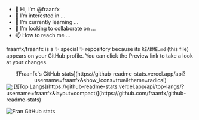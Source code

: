 - 👋 Hi, I’m @fraanfx
- 👀 I’m interested in ...
- 🌱 I’m currently learning ...
- 💞️ I’m looking to collaborate on ...
- 📫 How to reach me ...


fraanfx/fraanfx is a ✨ special ✨ repository because its `README.md` (this file) appears on your GitHub profile.
You can click the Preview link to take a look at your changes.

<div align="center">
![Fraanfx's GitHub stats](https://github-readme-stats.vercel.app/api?username=fraanfx&show_icons=true&theme=radical)
</div>

<a href="https://github.com/fraanfx/github-readme-stats">
  <img align="center" src="https://github-readme-stats.vercel.app/api/pin/?username=fraanfx&repo=github-readme-stats" />
</a>
[![Top Langs](https://github-readme-stats.vercel.app/api/top-langs/?username=fraanfx&layout=compact)](https://github.com/fraanfx/github-readme-stats)

![Fran GitHub stats](https://github-readme-stats.vercel.app/api?username=fraanfx&theme=dark&show_icons=true)
